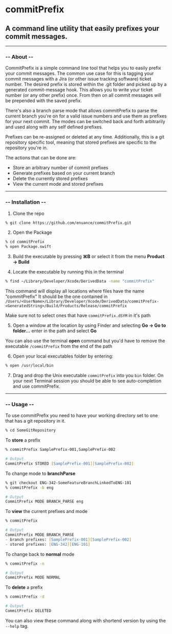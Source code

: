 # commitPrefix

## A command line utility that easily prefixes your commit messages.

___

### -- About --

CommitPrefix is a simple command line tool that helps you to easily prefix your commit messages. The common use case for this is tagging your commit messages with a Jira (or other issue tracking software) ticket number. The desired prefix is stored within the .git folder and picked up by a generated commit-message hook. This allows you to write your ticket number (or any other prefix) once. From then on all commit messages will be prepended with the saved prefix.

There's also a branch parse mode that allows commitPrefix to parse the current branch you're on for a valid issue numbers and use them as prefixes for your next commit. The modes can be switched back and forth arbitrarily and used along with any self defined prefixes.

Prefixes can be re-assigned or deleted at any time. Additionally, this is a git repository specific tool, meaning that stored prefixes are specific to the repository you're in.

The actions that can be done are:

* Store an arbitrary number of commit prefixes
* Generate prefixes based on your current branch
* Delete the currently stored prefixes
* View the current mode and stored prefixes

___
### -- Installation --

1. Clone the repo

```zsh
% git clone https://github.com/enuance/commitPrefix.git
```

2. Open the Package

```zsh
% cd commitPrefix
% open Package.swift
```

3. Build the executable by pressing **⌘B** or select it from the menu **Product -> Build**

4. Locate the executable by running this in the terminal

```zsh
% find ~/Library/Developer/Xcode/DerivedData -name "commitPrefix"
```

This command will display all locations where files have the name “commitPrefix”
It should be the one contained in `/Users/<UserName>/Library/Developer/Xcode/DerivedData/commitPrefix-<GeneratedString>/Build/Products/Release/commitPrefix`

Make sure not to select ones that have `commitPrefix.dSYM` in it's path

5. Open a window at the location by using Finder and selecting **Go -> Go to folder...** enter in the path and select **Go**

You can also use the terminal **open** command but you'd have to remove the executable `/commitPrefix` from the end of the path

6. Open your local executables folder by entering: 

```zsh
% open /usr/local/bin
```

7. Drag and drop the Unix executable `commitPrefix` into you `bin` folder. On your next Terminal session you should be able to see auto-completion and use commitPrefix.

___
### -- Usage --


To use commitPrefix you need to have your working directory set to one that has a git repository in it.
```zsh
% cd SomeGitRepository
```

To **store** a prefix
```zsh
% commitPrefix SamplePrefix-001,SamplePrefix-002

# Output
CommitPrefix STORED [SamplePrefix-001][SamplePrefix-002]
```

To change mode to **branchParse**
```zsh
% git checkout ENG-342-SomeFeatureBranchLinkedToENG-101
% commitPrefix -b eng

# Output
CommitPrefix MODE BRANCH_PARSE eng
```

To **view** the current prefixes and mode
```zsh
% commitPrefix

# Output
CommitPrefix MODE BRANCH_PARSE
- branch prefixes: [SamplePrefix-001][SamplePrefix-002]
- stored prefixes: [ENG-342][ENG-101]
```

To change back to **normal** mode
```zsh
% commitPrefix -n

# Output
CommitPrefix MODE NORMAL
```

To **delete** a prefix
```zsh
% commitPrefix -d

# Output
CommitPrefix DELETED
```

You can also view these command along with shortend version by using the `--help` tag.
